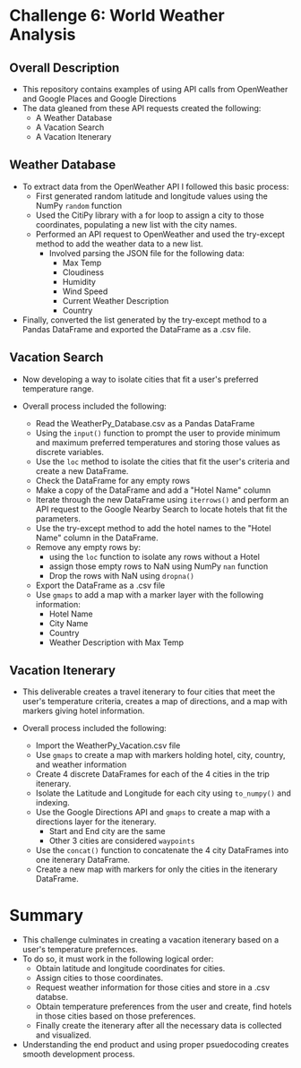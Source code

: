 # Challenge 6: World Weather Analysis

## Overall Description

- This repository contains examples of using API calls from OpenWeather and Google Places and Google Directions
- The data gleaned from these API requests created the following:
    - A Weather Database
    - A Vacation Search
    - A Vacation Itenerary

## Weather Database

- To extract data from the OpenWeather API I followed this basic process:
    - First generated random latitude and longitude values using the NumPy `random` function
    - Used the CitiPy library with a for loop to assign a city to those coordinates, populating a new list with the city names.
    - Performed an API request to OpenWeather and used the try-except method to add the weather data to a new list.
        - Involved parsing the JSON file for the following data:
            - Max Temp
            - Cloudiness
            - Humidity
            - Wind Speed
            - Current Weather Description
            - Country
- Finally, converted the list generated by the try-except method to a Pandas DataFrame and exported the DataFrame as a .csv file.

## Vacation Search 

- Now developing a way to isolate cities that fit a user's preferred temperature range. 

- Overall process included the following:
    - Read the WeatherPy_Database.csv as a Pandas DataFrame
    - Using the `input()` function to prompt the user to provide minimum and maximum preferred temperatures and storing those values as discrete variables. 
    - Use the `loc` method to isolate the cities that fit the user's criteria and create a new DataFrame.
    - Check the DataFrame for any empty rows 
    - Make a copy of the DataFrame and add a "Hotel Name" column
    - Iterate through the new DataFrame using `iterrows()` and perform an API request to the Google Nearby Search to locate hotels that fit the parameters.
    - Use the try-except method to add the hotel names to the "Hotel Name" column in the DataFrame.
    - Remove any empty rows by:
        - using the `loc` function to isolate any rows without a Hotel 
        - assign those empty rows to NaN using NumPy `nan` function
        - Drop the rows with NaN using `dropna()`
    - Export the DataFrame as a .csv file
    - Use `gmaps` to add a map with a marker layer with the following information: 
        - Hotel Name
        - City Name
        - Country
        - Weather Description with Max Temp

## Vacation Itenerary 

- This deliverable creates a travel itenerary to four cities that meet the user's temperature criteria, creates a map of directions, and a map with markers giving hotel information.

- Overall process included the following:
    - Import the WeatherPy_Vacation.csv file
    - Use `gmaps` to create a map with markers holding hotel, city, country, and weather information
    - Create 4 discrete DataFrames for each of the 4 cities in the trip itenerary.
    - Isolate the Latitude and Longitude for each city using `to_numpy()` and indexing. 
    - Use the Google Directions API and `gmaps` to create a map with a directions layer for the itenerary.
        - Start and End city are the same
        - Other 3 cities are considered `waypoints`
    - Use the `concat()` function to concatenate the 4 city DataFrames into one itenerary DataFrame.
    - Create a new map with markers for only the cities in the itenerary DataFrame.

# Summary 

- This challenge culminates in creating a vacation itenerary based on a user's temperature prefernces. 
- To do so, it must work in the following logical order:
    - Obtain latitude and longitude coordinates for cities.
    - Assign cities to those coordinates.
    - Request weather information for those cities and store in a .csv databse. 
    - Obtain temperature preferences from the user and create, find hotels in those cities based on those preferences.
    - Finally create the itenerary after all the necessary data is collected and visualized. 
- Understanding the end product and using proper psuedocoding creates smooth development process.

